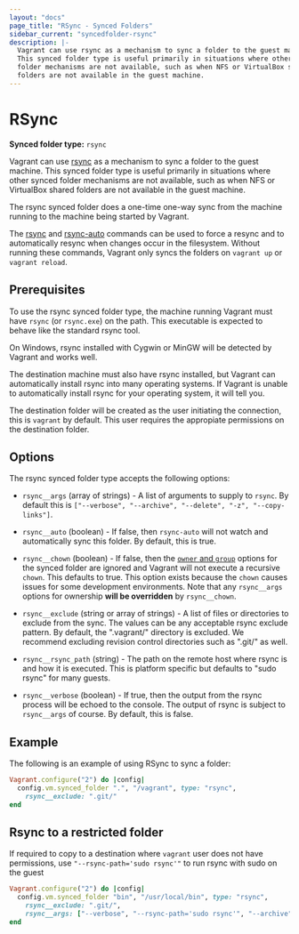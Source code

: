 ```yaml
---
layout: "docs"
page_title: "RSync - Synced Folders"
sidebar_current: "syncedfolder-rsync"
description: |-
  Vagrant can use rsync as a mechanism to sync a folder to the guest machine.
  This synced folder type is useful primarily in situations where other synced
  folder mechanisms are not available, such as when NFS or VirtualBox shared
  folders are not available in the guest machine.
---
```


# RSync

**Synced folder type:** `rsync`

Vagrant can use [rsync](https://en.wikipedia.org/wiki/Rsync) as a mechanism
to sync a folder to the guest machine. This synced folder type is useful
primarily in situations where other synced folder mechanisms are not available,
such as when NFS or VirtualBox shared folders are not available in the guest
machine.

The rsync synced folder does a one-time one-way sync from the machine running
to the machine being started by Vagrant.

The [rsync](/docs/cli/rsync.html) and [rsync-auto](/docs/cli/rsync-auto.html)
commands can be used to force a resync and to automatically resync when
changes occur in the filesystem. Without running these commands, Vagrant
only syncs the folders on `vagrant up` or `vagrant reload`.

## Prerequisites

To use the rsync synced folder type, the machine running Vagrant must have
`rsync` (or `rsync.exe`) on the path. This executable is expected to behave
like the standard rsync tool.

On Windows, rsync installed with Cygwin or MinGW will be detected by
Vagrant and works well.

The destination machine must also have rsync installed, but Vagrant
can automatically install rsync into many operating systems. If Vagrant
is unable to automatically install rsync for your operating system,
it will tell you.

The destination folder will be created as the user initiating the connection,
this is `vagrant` by default. This user requires the appropiate permissions on
the destination folder.

## Options

The rsync synced folder type accepts the following options:

* `rsync__args` (array of strings) - A list of arguments to supply
  to `rsync`. By default this is `["--verbose", "--archive", "--delete", "-z", "--copy-links"]`.

* `rsync__auto` (boolean) - If false, then `rsync-auto` will not
  watch and automatically sync this folder. By default, this is true.

* `rsync__chown` (boolean) - If false, then the
  [`owner` and `group`](/docs/synced-folders/basic_usage.html)
  options for the synced folder are ignored and Vagrant will not execute
  a recursive `chown`. This defaults to true. This option exists because
  the `chown` causes issues for some development environments. Note that
  any `rsync__args` options for ownership **will be overridden** by
  `rsync__chown`.

* `rsync__exclude` (string or array of strings) - A list of files or directories
  to exclude from the sync. The values can be any acceptable rsync exclude
  pattern. By default, the ".vagrant/" directory is excluded. We recommend
  excluding revision control directories such as ".git/" as well.

* `rsync__rsync_path` (string) - The path on the remote host where rsync
  is and how it is executed. This is platform specific but defaults to
  "sudo rsync" for many guests.

* `rsync__verbose` (boolean) - If true, then the output from the rsync
  process will be echoed to the console. The output of rsync is subject
  to `rsync__args` of course. By default, this is false.

## Example

The following is an example of using RSync to sync a folder:

```ruby
Vagrant.configure("2") do |config|
  config.vm.synced_folder ".", "/vagrant", type: "rsync",
    rsync__exclude: ".git/"
end
```

## Rsync to a restricted folder

If required to copy to a destination where `vagrant` user does not have
permissions, use `"--rsync-path='sudo rsync'"` to run rsync with sudo on the guest

```ruby
Vagrant.configure("2") do |config|
  config.vm.synced_folder "bin", "/usr/local/bin", type: "rsync",
    rsync__exclude: ".git/",
    rsync__args: ["--verbose", "--rsync-path='sudo rsync'", "--archive", "--delete", "-z"]
end
```
